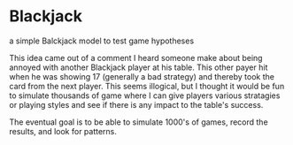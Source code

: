 # Blackjack
 a simple Balckjack model to test game hypotheses

 This idea came out of a comment I heard someone make about being annoyed with another Blackjack player at his table. This other payer hit when he was showing 17 (generally a bad strategy) and thereby took the card from the next player. This seems illogical, but I thought it would be fun to simulate thousands of game where I can give players various stratagies or playing styles and see if there is any impact to the table's success.

 The eventual goal is to be able to simulate 1000's of games, record the results, and look for patterns.
